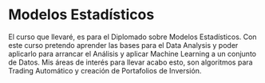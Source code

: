# Modelos Estadísticos
El curso que llevaré, es para el Diplomado sobre Modelos Estadísticos.
Con este curso pretendo aprender las bases para el Data Analysis y poder aplicarlo para arrancar el Análisis y aplicar Machine Learning a un conjunto de Datos.
Mis áreas de interés para llevar acabo esto, son algoritmos para Trading Automático y creación de Portafolios de Inversión.
